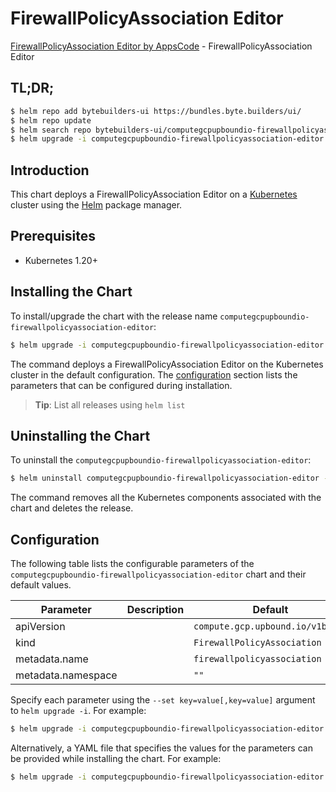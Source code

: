 # FirewallPolicyAssociation Editor

[FirewallPolicyAssociation Editor by AppsCode](https://byte.builders) - FirewallPolicyAssociation Editor

## TL;DR;

```bash
$ helm repo add bytebuilders-ui https://bundles.byte.builders/ui/
$ helm repo update
$ helm search repo bytebuilders-ui/computegcpupboundio-firewallpolicyassociation-editor --version=v0.4.18
$ helm upgrade -i computegcpupboundio-firewallpolicyassociation-editor bytebuilders-ui/computegcpupboundio-firewallpolicyassociation-editor -n default --create-namespace --version=v0.4.18
```

## Introduction

This chart deploys a FirewallPolicyAssociation Editor on a [Kubernetes](http://kubernetes.io) cluster using the [Helm](https://helm.sh) package manager.

## Prerequisites

- Kubernetes 1.20+

## Installing the Chart

To install/upgrade the chart with the release name `computegcpupboundio-firewallpolicyassociation-editor`:

```bash
$ helm upgrade -i computegcpupboundio-firewallpolicyassociation-editor bytebuilders-ui/computegcpupboundio-firewallpolicyassociation-editor -n default --create-namespace --version=v0.4.18
```

The command deploys a FirewallPolicyAssociation Editor on the Kubernetes cluster in the default configuration. The [configuration](#configuration) section lists the parameters that can be configured during installation.

> **Tip**: List all releases using `helm list`

## Uninstalling the Chart

To uninstall the `computegcpupboundio-firewallpolicyassociation-editor`:

```bash
$ helm uninstall computegcpupboundio-firewallpolicyassociation-editor -n default
```

The command removes all the Kubernetes components associated with the chart and deletes the release.

## Configuration

The following table lists the configurable parameters of the `computegcpupboundio-firewallpolicyassociation-editor` chart and their default values.

|     Parameter      | Description |                   Default                   |
|--------------------|-------------|---------------------------------------------|
| apiVersion         |             | <code>compute.gcp.upbound.io/v1beta1</code> |
| kind               |             | <code>FirewallPolicyAssociation</code>      |
| metadata.name      |             | <code>firewallpolicyassociation</code>      |
| metadata.namespace |             | <code>""</code>                             |


Specify each parameter using the `--set key=value[,key=value]` argument to `helm upgrade -i`. For example:

```bash
$ helm upgrade -i computegcpupboundio-firewallpolicyassociation-editor bytebuilders-ui/computegcpupboundio-firewallpolicyassociation-editor -n default --create-namespace --version=v0.4.18 --set apiVersion=compute.gcp.upbound.io/v1beta1
```

Alternatively, a YAML file that specifies the values for the parameters can be provided while
installing the chart. For example:

```bash
$ helm upgrade -i computegcpupboundio-firewallpolicyassociation-editor bytebuilders-ui/computegcpupboundio-firewallpolicyassociation-editor -n default --create-namespace --version=v0.4.18 --values values.yaml
```

